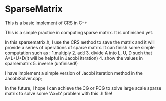 # SparseMatrix
This is a basic implement of CRS in C++

This is a simple practice in computing sparse matrix. It is unfinished yet.

In this sparsematrix.h, I use the CRS method to save the matrix and it will provide a series of operations of sparse matrix.
It can finish some simple computation such as :
1.multiply 2. add 3. divide A into L, U, D such that A=L+U+D(it will be helpful in Jacobi iteration) 4. show the values in sparsematrix 5. inverse (unfinised!) 

I have implement a simple version of Jacobi iteration method in the JacobiSolver.cpp;

In the future, I hope I can achieve the CG or PCG to solve large scale sparse matrix to solve some 'Ax=b' problem with this .h file!

